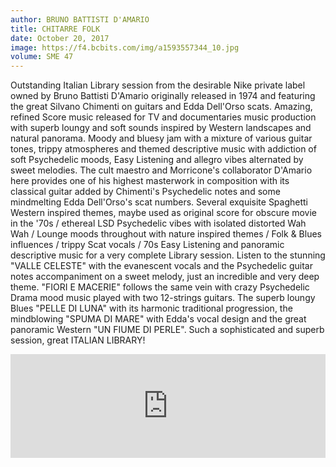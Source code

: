 ```yaml
---
author: BRUNO BATTISTI D'AMARIO
title: CHITARRE FOLK
date: October 20, 2017
image: https://f4.bcbits.com/img/a1593557344_10.jpg
volume: SME 47
---
```


Outstanding Italian Library session from the desirable Nike private label owned by Bruno Battisti D'Amario originally released in 1974 and featuring the great Silvano Chimenti on guitars and Edda Dell'Orso scats. Amazing, refined Score music released for TV and documentaries music production with superb loungy and soft sounds inspired by Western landscapes and natural panorama. Moody and bluesy jam with a mixture of various guitar tones, trippy atmospheres and themed descriptive music with addiction of soft Psychedelic moods, Easy Listening and allegro vibes alternated by sweet melodies. The cult maestro and Morricone's collaborator D'Amario here provides one of his highest masterwork in composition with its classical guitar added by Chimenti's Psychedelic notes and some mindmelting Edda Dell'Orso's scat numbers. Several exquisite Spaghetti Western inspired themes, maybe used as original score for obscure movie in the '70s / ethereal LSD Psychedelic vibes with isolated distorted Wah Wah / Lounge moods throughout with nature inspired themes / Folk & Blues influences / trippy Scat vocals / 70s Easy Listening and panoramic descriptive music for a very complete Library session. Listen to the stunning "VALLE CELESTE" with the evanescent vocals and the Psychedelic guitar notes accompaniment on a sweet melody, just an incredible and very deep theme. "FIORI E MACERIE" follows the same vein with crazy Psychedelic Drama mood music played with two 12-strings guitars. The superb loungy Blues "PELLE DI LUNA" with its harmonic traditional progression, the mindblowing "SPUMA DI MARE" with Edda's vocal design and the great panoramic Western "UN FIUME DI PERLE". Such a sophisticated and superb session, great ITALIAN LIBRARY!

<iframe width="100%" height="166" scrolling="no" frameborder="no" allow="autoplay" src="https://w.soundcloud.com/player/?url=https%3A//api.soundcloud.com/tracks/349324402&color=%23ff5500&auto_play=false&hide_related=false&show_comments=true&show_user=true&show_reposts=false&show_teaser=true"></iframe>